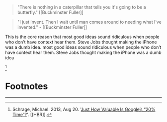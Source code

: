 > "There is nothing in a caterpillar that tells you it's going to be a butterfly." [[Buckminster Fuller]]

>"I just invent. Then I wait until man comes around to needing what I've invented." - [[Buckminster Fuller]]

This is the core reason that most good ideas sound ridiculous when people who don’t have context hear them.  Steve Jobs thought making the iPhone was a dumb idea. most good ideas sound ridiculous when people who don’t have context hear them.  Steve Jobs thought making the iPhone was a dumb idea

[^1]

# Footnotes
***
[^1]: Schrage, Michael. 2013, Aug 20. '[Just How Valuable Is Google’s “20% Time”?](https://hbr.org/2013/08/just-how-valuable-is-googles-2-1)'. [[HBR]].



